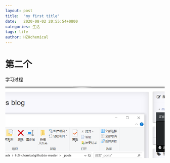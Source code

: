 ```yaml
---
layout: post
title:  "my first title"
date:   2020-08-02 20:55:54+0800
categories: 生活
tags: life
author: HZHchemical
---
```


# 第二个

学习过程

![image-20200802221731388](../image/2020-08-02-Huang-zihao/image-20200802221731388.png)